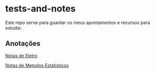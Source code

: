 # tests-and-notes

Este repo serve para guardar os meus apontamentos e recursos para estudar.

## Anotações

[Notas de Eletro](./Eletro/notas.md)

[Notas de Metodos Estatisticos](./Metodos-Estatisticos/notas.md)
